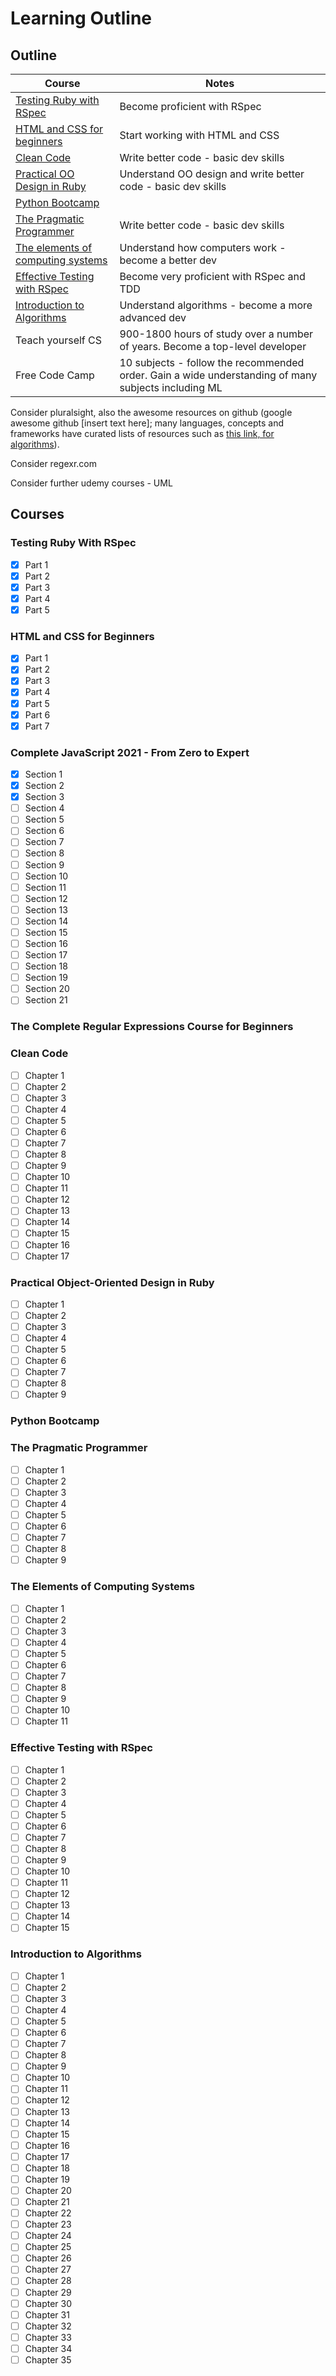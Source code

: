 # Learning Outline

## Outline

| Course | Notes |
| ------ | ----- |
| [Testing Ruby with RSpec](#testing-ruby-with-rspec) | Become proficient with RSpec |
| [HTML and CSS for beginners](#html-and-css-for-beginners) | Start working with HTML and CSS |
| [Clean Code](#clean-code) | Write better code - basic dev skills |
| [Practical OO Design in Ruby](#practical-object-oriented-design-in-ruby) | Understand OO design and write better code - basic dev skills |
| [Python Bootcamp](https://www.udemy.com/course/complete-python-bootcamp/) | |
| [The Pragmatic Programmer](#the-pragmatic-programmer) | Write better code - basic dev skills |
| [The elements of computing systems](#the-elements-of-computer-systems) | Understand how computers work - become a better dev |
| [Effective Testing with RSpec](#effective-testing-with-rspec) | Become very proficient with RSpec and TDD |
| [Introduction to Algorithms](#introduction-to-algorithms) | Understand algorithms - become a more advanced dev |
| Teach yourself CS | 900-1800 hours of study over a number of years. Become a top-level developer |
| Free Code Camp | 10 subjects - follow the recommended order. Gain a wide understanding of many subjects including ML |

Consider pluralsight, also the awesome resources on github (google awesome github [insert text here]; many languages, concepts and frameworks have curated lists of resources such as [this link, for algorithms](https://github.com/tayllan/awesome-algorithms)).

Consider regexr.com

Consider further udemy courses - UML

## Courses

### Testing Ruby With RSpec

- [x]  Part 1
- [x]  Part 2
- [x]  Part 3
- [x]  Part 4
- [x]  Part 5

### HTML and CSS for Beginners

- [x]  Part 1
- [x]  Part 2
- [x]  Part 3
- [x]  Part 4
- [x]  Part 5
- [x]  Part 6
- [x]  Part 7

### Complete JavaScript 2021 - From Zero to Expert

- [x]  Section 1
- [x]  Section 2
- [x]  Section 3
- [ ]  Section 4
- [ ]  Section 5
- [ ]  Section 6
- [ ]  Section 7
- [ ]  Section 8
- [ ]  Section 9
- [ ]  Section 10
- [ ]  Section 11
- [ ]  Section 12
- [ ]  Section 13
- [ ]  Section 14
- [ ]  Section 15
- [ ]  Section 16
- [ ]  Section 17
- [ ]  Section 18
- [ ]  Section 19
- [ ]  Section 20
- [ ]  Section 21

### The Complete Regular Expressions Course for Beginners



### Clean Code

- [ ]  Chapter 1
- [ ]  Chapter 2
- [ ]  Chapter 3
- [ ]  Chapter 4
- [ ]  Chapter 5
- [ ]  Chapter 6
- [ ]  Chapter 7
- [ ]  Chapter 8
- [ ]  Chapter 9
- [ ]  Chapter 10
- [ ]  Chapter 11
- [ ]  Chapter 12
- [ ]  Chapter 13
- [ ]  Chapter 14
- [ ]  Chapter 15
- [ ]  Chapter 16
- [ ]  Chapter 17

### Practical Object-Oriented Design in Ruby

- [ ]  Chapter 1
- [ ]  Chapter 2
- [ ]  Chapter 3
- [ ]  Chapter 4
- [ ]  Chapter 5
- [ ]  Chapter 6
- [ ]  Chapter 7
- [ ]  Chapter 8
- [ ]  Chapter 9

### Python Bootcamp



### The Pragmatic Programmer

- [ ]  Chapter 1
- [ ]  Chapter 2
- [ ]  Chapter 3
- [ ]  Chapter 4
- [ ]  Chapter 5
- [ ]  Chapter 6
- [ ]  Chapter 7
- [ ]  Chapter 8
- [ ]  Chapter 9

### The Elements of Computing Systems

- [ ]  Chapter 1
- [ ]  Chapter 2
- [ ]  Chapter 3
- [ ]  Chapter 4
- [ ]  Chapter 5
- [ ]  Chapter 6
- [ ]  Chapter 7
- [ ]  Chapter 8
- [ ]  Chapter 9
- [ ]  Chapter 10
- [ ]  Chapter 11

### Effective Testing with RSpec

- [ ]  Chapter 1
- [ ]  Chapter 2
- [ ]  Chapter 3
- [ ]  Chapter 4
- [ ]  Chapter 5
- [ ]  Chapter 6
- [ ]  Chapter 7
- [ ]  Chapter 8
- [ ]  Chapter 9
- [ ]  Chapter 10
- [ ]  Chapter 11
- [ ]  Chapter 12
- [ ]  Chapter 13
- [ ]  Chapter 14
- [ ]  Chapter 15

### Introduction to Algorithms

- [ ]  Chapter 1
- [ ]  Chapter 2
- [ ]  Chapter 3
- [ ]  Chapter 4
- [ ]  Chapter 5
- [ ]  Chapter 6
- [ ]  Chapter 7
- [ ]  Chapter 8
- [ ]  Chapter 9
- [ ]  Chapter 10
- [ ]  Chapter 11
- [ ]  Chapter 12
- [ ]  Chapter 13
- [ ]  Chapter 14
- [ ]  Chapter 15
- [ ]  Chapter 16
- [ ]  Chapter 17
- [ ]  Chapter 18
- [ ]  Chapter 19
- [ ]  Chapter 20
- [ ]  Chapter 21
- [ ]  Chapter 22
- [ ]  Chapter 23
- [ ]  Chapter 24
- [ ]  Chapter 25
- [ ]  Chapter 26
- [ ]  Chapter 27
- [ ]  Chapter 28
- [ ]  Chapter 29
- [ ]  Chapter 30
- [ ]  Chapter 31
- [ ]  Chapter 32
- [ ]  Chapter 33
- [ ]  Chapter 34
- [ ]  Chapter 35
